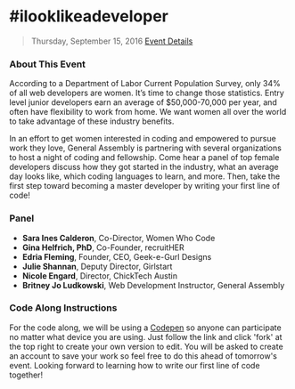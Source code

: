 # #ilooklikeadeveloper
> Thursday, September 15, 2016
[Event Details](https://generalassemb.ly/education/ilooklikeadeveloper/austin/28154)

### About This Event

According to a Department of Labor Current Population Survey, only 34% of all web developers are women. It’s time to change those statistics. Entry level junior developers earn an average of $50,000-70,000 per year, and often have flexibility to work from home. We want women all over the world to take advantage of these industry benefits.

In an effort to get women interested in coding and empowered to pursue work they love, General Assembly is partnering with several organizations to host a night of coding and fellowship. Come hear a panel of top female developers discuss how they got started in the industry, what an average day looks like, which coding languages to learn, and more. Then, take the first step toward becoming a master developer by writing your first line of code!

### Panel

- **Sara Ines Calderon**, Co-Director, Women Who Code
- **Gina Helfrich, PhD**, Co-Founder, recruitHER
- **Edria Fleming**, Founder, CEO, Geek-e-Gurl Designs
- **Julie Shannan**, Deputy Director, Girlstart
- **Nicole Engard**, Director, ChickTech Austin
- **Britney Jo Ludkowski**, Web Development Instructor, General Assembly

### Code Along Instructions

For the code along, we will be using a [Codepen](http://codepen.io/britneyjo/pen/qakbBa) so anyone can participate no matter what device you are using. Just follow the link and click 'fork' at the top right to create your own version to edit. You will be asked to create an account to save your work so feel free to do this ahead of tomorrow's event. Looking forward to learning how to write our first line of code together!
